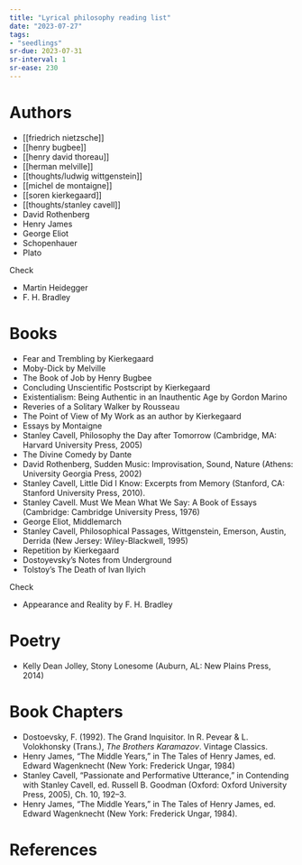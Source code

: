 ```yaml
---
title: "Lyrical philosophy reading list"
date: "2023-07-27"
tags:
- "seedlings"
sr-due: 2023-07-31
sr-interval: 1
sr-ease: 230
---
```


# Authors

- [[friedrich nietzsche]]
- [[henry bugbee]]
- [[henry david thoreau]]
- [[herman melville]]
- [[thoughts/ludwig wittgenstein]]
- [[michel de montaigne]]
- [[soren kierkegaard]]
- [[thoughts/stanley cavell]]
- David Rothenberg
- Henry James
- George Eliot
- Schopenhauer
- Plato

Check

- Martin Heidegger
- F. H. Bradley

# Books

- Fear and Trembling by Kierkegaard
- Moby-Dick by Melville
- The Book of Job by Henry Bugbee
- Concluding Unscientific Postscript by Kierkegaard
- Existentialism: Being Authentic in an Inauthentic Age by Gordon Marino
- Reveries of a Solitary Walker by Rousseau
- The Point of View of My Work as an author by Kierkegaard
- Essays by Montaigne
- Stanley Cavell, Philosophy the Day after Tomorrow (Cambridge, MA: Harvard University Press, 2005)
- The Divine Comedy by Dante
- David Rothenberg, Sudden Music: Improvisation, Sound, Nature (Athens: University Georgia Press, 2002)
- Stanley Cavell, Little Did I Know: Excerpts from Memory (Stanford, CA: Stanford University Press, 2010).
- Stanley Cavell. Must We Mean What We Say: A Book of Essays (Cambridge: Cambridge University Press, 1976)
-  George Eliot, Middlemarch
- Stanley Cavell, Philosophical Passages, Wittgenstein, Emerson, Austin, Derrida (New Jersey: Wiley-Blackwell, 1995)
- Repetition by Kierkegaard
- Dostoyevsky’s Notes from Underground
- Tolstoy’s The Death of Ivan Ilyich

Check
- Appearance and Reality by F. H. Bradley

# Poetry

- Kelly Dean Jolley, Stony Lonesome (Auburn, AL: New Plains Press, 2014)

# Book Chapters

- Dostoevsky, F. (1992). The Grand Inquisitor. In R. Pevear & L. Volokhonsky (Trans.), _The Brothers Karamazov_. Vintage Classics.
- Henry James, “The Middle Years,” in The Tales of Henry James, ed. Edward Wagenknecht (New York: Frederick Ungar, 1984)
- Stanley Cavell, “Passionate and Performative Utterance,” in Contending with Stanley Cavell, ed. Russell B. Goodman (Oxford: Oxford University Press, 2005), Ch. 10, 192–3.
- Henry James, “The Middle Years,” in The Tales of Henry James, ed. Edward Wagenknecht (New York: Frederick Ungar, 1984).

# References